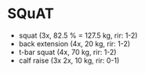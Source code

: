 # SQuAT
* squat (3x, 82.5 % = 127.5 kg, rir: 1-2)
* back extension (4x, 20 kg, rir: 1-2)
* t-bar squat (4x, 70 kg, rir: 1-2)
* calf raise (3x 2x, 10 kg, rir: 0-1)
